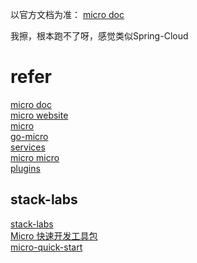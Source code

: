 
以官方文档为准：
[micro doc](https://micro.dev/docs)

我擦，根本跑不了呀，感觉类似Spring-Cloud

# refer
[micro doc](https://micro.dev/docs)       
[micro website](https://micro.dev/)    
[micro](https://github.com/micro)     
[go-micro](https://github.com/micro/go-micro)    
[services](https://github.com/micro/services)       
[micro micro](https://github.com/micro/micro)    
[plugins](https://github.com/micro/plugins)     


## stack-labs
[stack-labs](https://github.com/stack-labs)  
[Micro 快速开发工具包](https://github.com/stack-labs/starter-kit)     
[micro-quick-start](https://github.com/hb-chen/micro-quick-start)  



